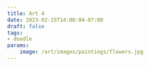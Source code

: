 ```yaml
---
title: Art 4
date: 2023-02-15T14:00:04-07:00
draft: false
tags: 
- doodle
params:
    image: /art/images/paintings/flowers.jpg
---
```


